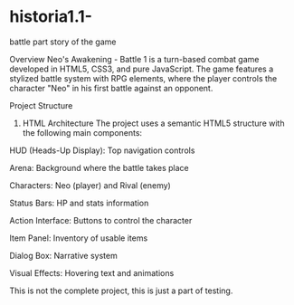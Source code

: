 # historia1.1-
battle part story of the game

Overview
Neo's Awakening - Battle 1 is a turn-based combat game developed in HTML5, CSS3, and pure JavaScript. The game features a stylized battle system with RPG elements, where the player controls the character "Neo" in his first battle against an opponent.

Project Structure
1. HTML Architecture
The project uses a semantic HTML5 structure with the following main components:

HUD (Heads-Up Display): Top navigation controls

Arena: Background where the battle takes place

Characters: Neo (player) and Rival (enemy)

Status Bars: HP and stats information

Action Interface: Buttons to control the character

Item Panel: Inventory of usable items

Dialog Box: Narrative system

Visual Effects: Hovering text and animations

This is not the complete project, this is just a part of testing.
